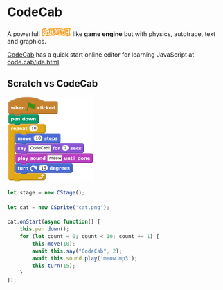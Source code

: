 CodeCab
=======

A powerfull ![Scratch](./doc-img/scratch-logo2.png) like __game engine__ but with physics, autotrace, text and graphics.

[CodeCab](https://code.cab) has a quick start online editor for learning JavaScript at [code.cab/ide.html](https://code.cab/ide.html).


Scratch vs CodeCab
-----------

![Scratch code 1](./doc-img/scratch-code1.png)

```javascript
let stage = new CStage();

let cat = new CSprite('cat.png');

cat.onStart(async function() {
    this.pen.down();
    for (let count = 0; count < 10; count += 1) {
        this.move(10);
        await this.say("CodeCab", 2);
        await this.sound.play('meow.mp3');
        this.turn(15);
    }
});
```


